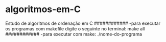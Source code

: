 # algoritmos-em-C
Estudo de algoritmos de ordenação em C 
############
-para executar os programas com makefile digite o seguinte no terminal: make all
############
-para executar com make: ./nome-do-programa
